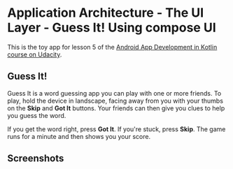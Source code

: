 # Application Architecture - The UI Layer - Guess It! Using compose UI
This is the toy app for lesson 5 of the [Android App Development in Kotlin course on Udacity](https://www.udacity.com/course/developing-android-apps-with-kotlin--ud9012).

## Guess It!

Guess It is a word guessing app you can play with one or more friends. To play, hold the device in landscape, facing away from you with your thumbs on the **Skip** and **Got It** buttons. Your friends can then give you clues to help you guess the word.

If you get the word right, press **Got It**. If you're stuck, press **Skip**. The game runs for a minute and then shows you your score.


## Screenshots

[//]: # (![Screenshot 0]&#40;screenshots/screen0.png&#41; ![Screenshot 1]&#40;screenshots/screen1.png&#41; ![Screenshot 2]&#40;screenshots/screen2.png&#41;)
